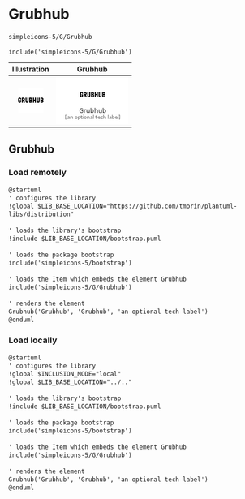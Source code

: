 # Grubhub


```text
simpleicons-5/G/Grubhub
```

```text
include('simpleicons-5/G/Grubhub')
```



| Illustration | Grubhub |
| :---: | :---: |
| ![illustration for Illustration](../../simpleicons-5/G/Grubhub.png) | ![illustration for Grubhub](../../simpleicons-5/G/Grubhub.Local.png) |




## Grubhub

### Load remotely
```plantuml
@startuml
' configures the library
!global $LIB_BASE_LOCATION="https://github.com/tmorin/plantuml-libs/distribution"

' loads the library's bootstrap
!include $LIB_BASE_LOCATION/bootstrap.puml

' loads the package bootstrap
include('simpleicons-5/bootstrap')

' loads the Item which embeds the element Grubhub
include('simpleicons-5/G/Grubhub')

' renders the element
Grubhub('Grubhub', 'Grubhub', 'an optional tech label')
@enduml
```

### Load locally
```plantuml
@startuml
' configures the library
!global $INCLUSION_MODE="local"
!global $LIB_BASE_LOCATION="../.."

' loads the library's bootstrap
!include $LIB_BASE_LOCATION/bootstrap.puml

' loads the package bootstrap
include('simpleicons-5/bootstrap')

' loads the Item which embeds the element Grubhub
include('simpleicons-5/G/Grubhub')

' renders the element
Grubhub('Grubhub', 'Grubhub', 'an optional tech label')
@enduml
```

